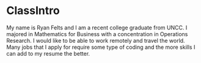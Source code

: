 # ClassIntro
My name is Ryan Felts and I am a recent college graduate from UNCC. I majored in Mathematics for Business with a concentration in Operations Research.
I would like to be able to work remotely and travel the world.
Many jobs that I apply for require some type of coding and the more skills I can add to my resume the better.
